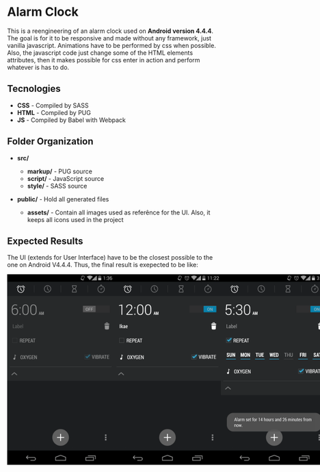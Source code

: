 # Alarm Clock
This is a reengineering of an alarm clock used on **Android version 4.4.4**.
The goal is for it to be responsive and made without any framework, just vanilla javascript.
Animations have to be performed by css when possible. Also, the javascript code just change some of the HTML elements attributes, then it makes possible for css enter in action and perform whatever is has to do.

## Tecnologies
* **CSS** - Compiled by SASS
* **HTML** - Compiled by PUG
* **JS** - Compiled by Babel with Webpack

## Folder Organization
* **src/**
    * **markup/** - PUG source
    * **script/** - JavaScript source
    * **style/** - SASS source

* **public/** - Hold all generated files
    * **assets/** - Contain all images used as referênce for the UI. Also, it keeps all icons used in the project

## Expected Results
The UI (extends for User Interface) have to be the closest possible to the one on Android V4.4.4.
Thus, the final result is exepected to be like:

<div id="images-container" style="display: flex; flex-direction: row; align-items: center; justify-content: space-between">
    <img src="/public/assets/Clock-reference.png" alt="Alarm OFF expended" width="250px">
    <img src="/public/assets/Clock-reference-2.png" alt="Alarm ON expended" width="250px">
    <img src="/public/assets/Clock-reference-3.png" alt="Alarm ON REPEAT expended" width="250px">
    <img src="/public/assets/clock-settings-hour.png" alt="Alarm Hour Setting" width="250px">
    <img src="/public/assets/clock-settings-minute.png" alt="Alarm Minute Setting" width="250px">
</div>
